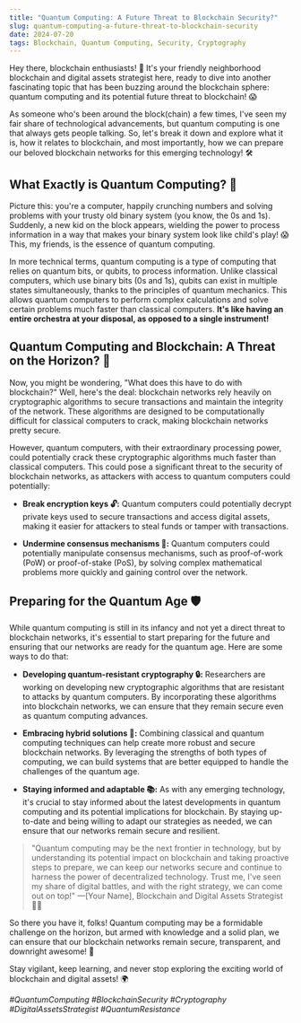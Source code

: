 ```yaml
---
title: "Quantum Computing: A Future Threat to Blockchain Security?"
slug: quantum-computing-a-future-threat-to-blockchain-security
date: 2024-07-20
tags: Blockchain, Quantum Computing, Security, Cryptography
---
```


Hey there, blockchain enthusiasts! 👋 It's your friendly neighborhood blockchain and digital assets strategist here, ready to dive into another fascinating topic that has been buzzing around the blockchain sphere: quantum computing and its potential future threat to blockchain! 😱

As someone who's been around the block(chain) a few times, I've seen my fair share of technological advancements, but quantum computing is one that always gets people talking. So, let's break it down and explore what it is, how it relates to blockchain, and most importantly, how we can prepare our beloved blockchain networks for this emerging technology! 🛠️

## What Exactly is Quantum Computing? 🤔

Picture this: you're a computer, happily crunching numbers and solving problems with your trusty old binary system (you know, the 0s and 1s). Suddenly, a new kid on the block appears, wielding the power to process information in a way that makes your binary system look like child's play! 😱 This, my friends, is the essence of quantum computing.

In more technical terms, quantum computing is a type of computing that relies on quantum bits, or qubits, to process information. Unlike classical computers, which use binary bits (0s and 1s), qubits can exist in multiple states simultaneously, thanks to the principles of quantum mechanics. This allows quantum computers to perform complex calculations and solve certain problems much faster than classical computers. **It's like having an entire orchestra at your disposal, as opposed to a single instrument!**

## Quantum Computing and Blockchain: A Threat on the Horizon? 🌌

Now, you might be wondering, "What does this have to do with blockchain?" Well, here's the deal: blockchain networks rely heavily on cryptographic algorithms to secure transactions and maintain the integrity of the network. These algorithms are designed to be computationally difficult for classical computers to crack, making blockchain networks pretty secure.

However, quantum computers, with their extraordinary processing power, could potentially crack these cryptographic algorithms much faster than classical computers. This could pose a significant threat to the security of blockchain networks, as attackers with access to quantum computers could potentially:

- **Break encryption keys 🔓:** Quantum computers could potentially decrypt private keys used to secure transactions and access digital assets, making it easier for attackers to steal funds or tamper with transactions.

- **Undermine consensus mechanisms 🤝:** Quantum computers could potentially manipulate consensus mechanisms, such as proof-of-work (PoW) or proof-of-stake (PoS), by solving complex mathematical problems more quickly and gaining control over the network.

## Preparing for the Quantum Age 🛡️

While quantum computing is still in its infancy and not yet a direct threat to blockchain networks, it's essential to start preparing for the future and ensuring that our networks are ready for the quantum age. Here are some ways to do that:

- **Developing quantum-resistant cryptography 🔒:** Researchers are working on developing new cryptographic algorithms that are resistant to attacks by quantum computers. By incorporating these algorithms into blockchain networks, we can ensure that they remain secure even as quantum computing advances.

- **Embracing hybrid solutions 🤝:** Combining classical and quantum computing techniques can help create more robust and secure blockchain networks. By leveraging the strengths of both types of computing, we can build systems that are better equipped to handle the challenges of the quantum age.

- **Staying informed and adaptable 📚:** As with any emerging technology, it's crucial to stay informed about the latest developments in quantum computing and its potential implications for blockchain. By staying up-to-date and being willing to adapt our strategies as needed, we can ensure that our networks remain secure and resilient.

> "Quantum computing may be the next frontier in technology, but by understanding its potential impact on blockchain and taking proactive steps to prepare, we can keep our networks secure and continue to harness the power of decentralized technology. Trust me, I've seen my share of digital battles, and with the right strategy, we can come out on top!" —[Your Name], Blockchain and Digital Assets Strategist 🦸‍♂️

So there you have it, folks! Quantum computing may be a formidable challenge on the horizon, but armed with knowledge and a solid plan, we can ensure that our blockchain networks remain secure, transparent, and downright awesome! 🚀

Stay vigilant, keep learning, and never stop exploring the exciting world of blockchain and digital assets! 🌍

*#QuantumComputing #BlockchainSecurity #Cryptography #DigitalAssetsStrategist #QuantumResistance*